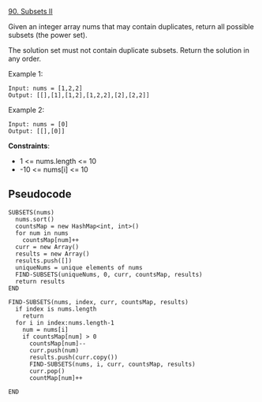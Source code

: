 [90. Subsets II](https://leetcode.com/problems/subsets-ii/)

Given an integer array nums that may contain duplicates, return all possible subsets (the power set).

The solution set must not contain duplicate subsets. Return the solution in any order.

Example 1:

```
Input: nums = [1,2,2]
Output: [[],[1],[1,2],[1,2,2],[2],[2,2]]
```

Example 2:

```
Input: nums = [0]
Output: [[],[0]]
```

**Constraints**:

-   1 <= nums.length <= 10
-   -10 <= nums[i] <= 10

## Pseudocode

```
SUBSETS(nums)
  nums.sort()
  countsMap = new HashMap<int, int>()
  for num in nums
    countsMap[num]++
  curr = new Array()
  results = new Array()
  results.push([])
  uniqueNums = unique elements of nums
  FIND-SUBSETS(uniqueNums, 0, curr, countsMap, results)
  return results
END

FIND-SUBSETS(nums, index, curr, countsMap, results)
  if index is nums.length
    return
  for i in index:nums.length-1
    num = nums[i]
    if countsMap[num] > 0
      countsMap[num]--
      curr.push(num)
      results.push(curr.copy())
      FIND-SUBSETS(nums, i, curr, countsMap, results)
      curr.pop()
      countMap[num]++

END
```
